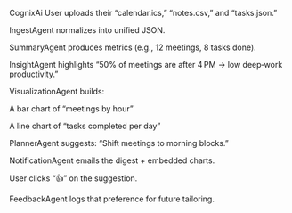CognixAi
User uploads their “calendar.ics,” “notes.csv,” and “tasks.json.”

IngestAgent normalizes into unified JSON.

SummaryAgent produces metrics (e.g., 12 meetings, 8 tasks done).

InsightAgent highlights “50% of meetings are after 4 PM → low deep‑work productivity.”

VisualizationAgent builds:

A bar chart of “meetings by hour”

A line chart of “tasks completed per day”

PlannerAgent suggests: “Shift meetings to morning blocks.”

NotificationAgent emails the digest + embedded charts.

User clicks “👍” on the suggestion.

FeedbackAgent logs that preference for future tailoring.

